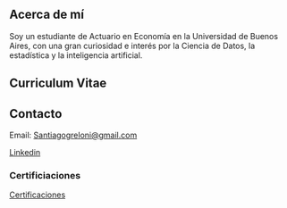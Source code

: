## Acerca de mí

Soy un estudiante de Actuario en Economía en la Universidad de Buenos Aires, con una gran curiosidad e interés por la Ciencia de Datos, la estadística y la inteligencia artificial.

## Curriculum Vitae



## Contacto

Email: Santiagogreloni@gmail.com

[Linkedin](https://www.linkedin.com/in/santiago-greloni-4892a9196) 


### Certificiaciones
[Certificaciones](https://sgreloni.github.io/Prueba-md/Certificaciones)
